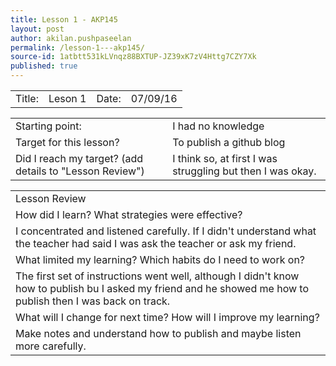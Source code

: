 ```yaml
---
title: Lesson 1 - AKP145
layout: post
author: akilan.pushpaseelan
permalink: /lesson-1---akp145/
source-id: 1atbtt531kLVnqz88BXTUP-JZ39xK7zV4Httg7CZY7Xk
published: true
---
```

<table>
  <tr>
    <td>Title:  </td>
    <td>Leson 1</td>
    <td> Date:  </td>
    <td>07/09/16</td>
  </tr>
</table>


<table>
  <tr>
    <td>Starting point:</td>
    <td>I had no knowledge</td>
  </tr>
  <tr>
    <td>Target for this lesson?</td>
    <td>To publish a github blog</td>
  </tr>
  <tr>
    <td>Did I reach my target? 
(add details to "Lesson Review")</td>
    <td>I think so, at first I was struggling but then I was okay.</td>
  </tr>
</table>


<table>
  <tr>
    <td>Lesson Review</td>
  </tr>
  <tr>
    <td>How did I learn? What strategies were effective? </td>
  </tr>
  <tr>
    <td>I concentrated and listened carefully. If I didn't understand what the teacher had said I was ask the teacher or ask my friend.</td>
  </tr>
  <tr>
    <td>What limited my learning? Which habits do I need to work on? </td>
  </tr>
  <tr>
    <td>The first set of instructions went well, although I didn't know how to publish bu I asked my friend and he showed me how to publish then I was back on track.</td>
  </tr>
  <tr>
    <td>What will I change for next time? How will I improve my learning?</td>
  </tr>
  <tr>
    <td>Make notes and understand how to publish and maybe listen more carefully.</td>
  </tr>
</table>


